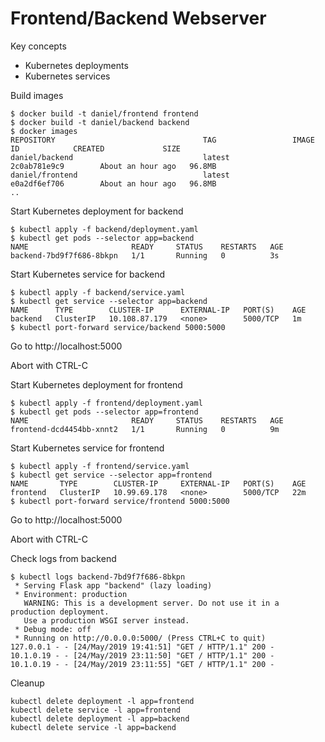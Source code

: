 # Frontend/Backend Webserver

Key concepts
* Kubernetes deployments
* Kubernetes services

Build images

```
$ docker build -t daniel/frontend frontend
$ docker build -t daniel/backend backend
$ docker images
REPOSITORY                                 TAG                 IMAGE ID            CREATED             SIZE
daniel/backend                             latest              2c0ab781e9c9        About an hour ago   96.8MB
daniel/frontend                            latest              e0a2df6ef706        About an hour ago   96.8MB
..
```

Start Kubernetes deployment for backend

```
$ kubectl apply -f backend/deployment.yaml
$ kubectl get pods --selector app=backend
NAME                       READY     STATUS    RESTARTS   AGE
backend-7bd9f7f686-8bkpn   1/1       Running   0          3s
```

Start Kubernetes service for backend

```
$ kubectl apply -f backend/service.yaml
$ kubectl get service --selector app=backend
NAME      TYPE        CLUSTER-IP      EXTERNAL-IP   PORT(S)    AGE
backend   ClusterIP   10.108.87.179   <none>        5000/TCP   1m 
$ kubectl port-forward service/backend 5000:5000
```

Go to http://localhost:5000

Abort with CTRL-C

Start Kubernetes deployment for frontend

```
$ kubectl apply -f frontend/deployment.yaml
$ kubectl get pods --selector app=frontend
NAME                       READY     STATUS    RESTARTS   AGE
frontend-dcd4454bb-xnnt2   1/1       Running   0          9m
```

Start Kubernetes service for frontend

```
$ kubectl apply -f frontend/service.yaml
$ kubectl get service --selector app=frontend
NAME       TYPE        CLUSTER-IP     EXTERNAL-IP   PORT(S)    AGE
frontend   ClusterIP   10.99.69.178   <none>        5000/TCP   22m
$ kubectl port-forward service/frontend 5000:5000
```

Go to http://localhost:5000

Abort with CTRL-C

Check logs from backend

```
$ kubectl logs backend-7bd9f7f686-8bkpn
 * Serving Flask app "backend" (lazy loading)
 * Environment: production
   WARNING: This is a development server. Do not use it in a production deployment.
   Use a production WSGI server instead.
 * Debug mode: off
 * Running on http://0.0.0.0:5000/ (Press CTRL+C to quit)
127.0.0.1 - - [24/May/2019 19:41:51] "GET / HTTP/1.1" 200 -
10.1.0.19 - - [24/May/2019 23:11:50] "GET / HTTP/1.1" 200 -
10.1.0.19 - - [24/May/2019 23:11:55] "GET / HTTP/1.1" 200 -
```

Cleanup

```
kubectl delete deployment -l app=frontend
kubectl delete service -l app=frontend
kubectl delete deployment -l app=backend
kubectl delete service -l app=backend
```
